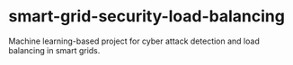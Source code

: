 # smart-grid-security-load-balancing
Machine learning-based project for cyber attack detection and load balancing in smart grids.
